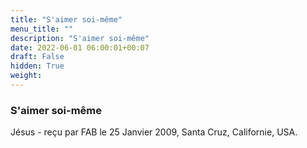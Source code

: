 ```yaml
---
title: "S'aimer soi-même"
menu_title: ""
description: "S'aimer soi-même"
date: 2022-06-01 06:00:01+00:07
draft: False
hidden: True
weight:
---
```

### S'aimer soi-même

Jésus - reçu par FAB le 25 Janvier 2009, Santa Cruz, Californie, USA.



